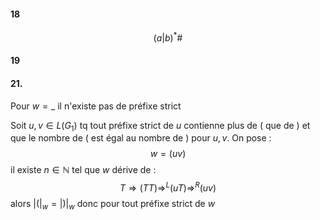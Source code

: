#### 18
$$(a|b)^{*}\#$$

#### 19

#### 21. 
Pour $w = \_$  il n'existe pas de préfixe strict

Soit $u, v \in L(G_{1})$ tq tout préfixe strict de $u$ contienne plus de $($ que de $)$ et que le nombre de $($ est égal au nombre de $)$ pour $u, v$.
On pose : 
$$w = (uv)$$
il existe $n \in \mathbb{N}$ tel que $w$ dérive de : 
$$T \Rightarrow (TT) \Rightarrow^{L} (uT) \Rightarrow^{R} (uv)$$
alors $\left| (\right|_{w} = \left| )\right|_{w}$ donc pour tout préfixe strict de $w$ 